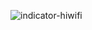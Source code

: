 ![indicator-hiwifi](https://cloud.githubusercontent.com/assets/1709072/7007198/2468b522-dcba-11e4-8493-7147fa65d005.png)
